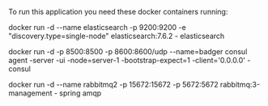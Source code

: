 To run this application you need these docker containers running: 

docker run -d --name elasticsearch -p 9200:9200 -e "discovery.type=single-node" elasticsearch:7.6.2 - elasticsearch

docker run -d -p 8500:8500 -p 8600:8600/udp --name=badger consul agent -server -ui -node=server-1 -bootstrap-expect=1 -client='0.0.0.0' - consul

docker run -d --name rabbitmq2 -p 15672:15672 -p 5672:5672 rabbitmq:3-management - spring amqp
